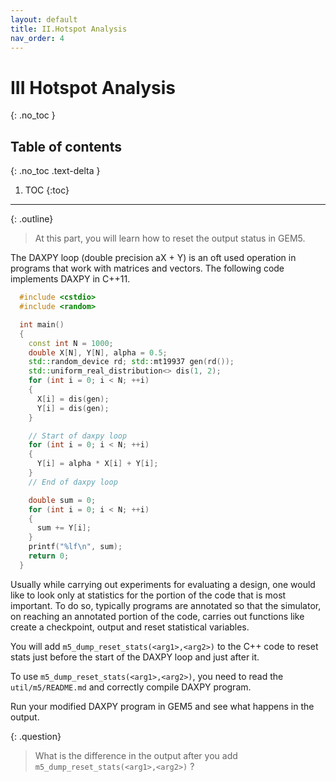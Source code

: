 ```yaml
---
layout: default
title: II.Hotspot Analysis
nav_order: 4
---
```


# III Hotspot Analysis
{: .no_toc }

## Table of contents
{: .no_toc .text-delta }

1. TOC
{:toc}
---

{: .outline}
> At this part, you will learn how to reset the output status in GEM5.

The DAXPY loop (double precision aX + Y) is an oft used operation in programs that work with matrices and vectors. The following code implements DAXPY in C++11.

```cpp
  #include <cstdio>
  #include <random>

  int main()
  {
    const int N = 1000;
    double X[N], Y[N], alpha = 0.5;
    std::random_device rd; std::mt19937 gen(rd());
    std::uniform_real_distribution<> dis(1, 2);
    for (int i = 0; i < N; ++i)
    {
      X[i] = dis(gen);
      Y[i] = dis(gen);
    }

    // Start of daxpy loop
    for (int i = 0; i < N; ++i)
    {
      Y[i] = alpha * X[i] + Y[i];
    }
    // End of daxpy loop

    double sum = 0;
    for (int i = 0; i < N; ++i)
    {
      sum += Y[i];
    }
    printf("%lf\n", sum);
    return 0;
  }
```

Usually while carrying out experiments for evaluating a design, one would like to look only at statistics for the portion of the code that is most important. To do so, typically programs are annotated so that the simulator, on reaching an annotated portion of the code, carries out functions like create a checkpoint, output and reset statistical variables.

You will add `m5_dump_reset_stats(<arg1>,<arg2>)` to the C++ code to reset stats just before the start of the DAXPY loop and just after it.

To use `m5_dump_reset_stats(<arg1>,<arg2>)`, you need to read the `util/m5/README.md` and correctly compile DAXPY program.

Run your modified DAXPY program in GEM5 and see what happens in the output.

{: .question}
> What is the difference in the output after you add `m5_dump_reset_stats(<arg1>,<arg2>)` ?


